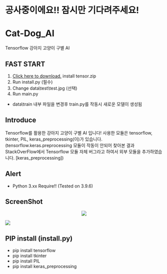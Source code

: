 # 공사중이에요!! 잠시만 기다려주세요!
# Cat-Dog_AI
Tensorflow 강아지 고양이 구별 AI

## FAST START
1. <a href="https://github.com/tionlab/Cat-Dog_AI/releases/tag/Stable1.0.0">Click here to download.</a> install tensor.zip
2. Run install.py (필수)
3. Change data\test\test.jpg (선택)
3. Run main.py
+ data\train 내부 파일을 변경후 train.py를 작동시 새로운 모델이 생성됨

## Introduce
Tensorflow를 활용한 강아지 고양이 구별 AI 입니다!
사용한 모듈은 tensorflow, tkinter, PIL, keras_preprocessing(이)가 있습니다.
(tensorflow.keras.preprocessing 모듈이 작동이 안되어 찾아본 결과 StackOverFlow에서 Tensorflow 모듈 자체 버그라고 하여서 외부 모듈을 추가하였습니다. [keras_preprocessing])

## Alert

- Python 3.xx Require!! (Tested on 3.9.6)

## ScreenShot

<p align="center">
<img src="https://i.ibb.co/fQd1kGG/sfwf.png"></img>
</p>
<h align="center">
<img src="hhttps://i.ibb.co/28SX1wT/sdfs.png"></img>
</h>

## PIP install (install.py)

- pip install tensorflow
- pip install tkinter
- pip install PIL
- pip install keras_preprocessing
